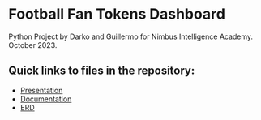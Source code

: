 # Football Fan Tokens Dashboard
Python Project by Darko and Guillermo for Nimbus Intelligence Academy. October 2023. 

## Quick links to files in the repository: 
- [Presentation](https://docs.google.com/presentation/d/1BKxg-wKqOWKK-haEsi4BZBt19Sbc9adQOIZmDWkBRic/edit#slide=id.g28a006450f8_0_115)
- [Documentation](https://docs.google.com/document/d/13P5PoTR49IYn1ngSlAk3XSyKivv_KGz5LZZmgEK0OqA/edit?usp=sharing)
- [ERD](https://github.com/GuillermoIzquierdo/NimbusAcademyProject/blob/a4f9a66eae2ed1e04abcf174e0081fd1dfb7eeed/Python%20Project%20ERD.pdf)

